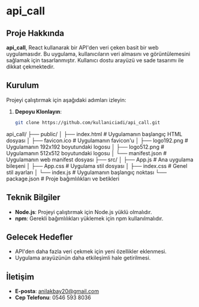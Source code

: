 # api_call

## Proje Hakkında
**api_call**, React kullanarak bir API'den veri çeken basit bir web uygulamasıdır. Bu uygulama, kullanıcıların veri almasını ve görüntülemesini sağlamak için tasarlanmıştır. Kullanıcı dostu arayüzü ve sade tasarımı ile dikkat çekmektedir.

## Kurulum
Projeyi çalıştırmak için aşağıdaki adımları izleyin:

1. **Depoyu Klonlayın**:
   ```bash
   git clone https://github.com/kullaniciadi/api_call.git

api_call/
├── public/
│   ├── index.html         # Uygulamanın başlangıç HTML dosyası
│   ├── favicon.ico        # Uygulamanın favicon'u
│   ├── logo192.png        # Uygulamanın 192x192 boyutundaki logosu
│   ├── logo512.png        # Uygulamanın 512x512 boyutundaki logosu
│   └── manifest.json      # Uygulamanın web manifest dosyası
├── src/
│   ├── App.js             # Ana uygulama bileşeni
│   ├── App.css            # Uygulama stil dosyası
│   ├── index.css          # Genel stil ayarları
│   └── index.js           # Uygulamanın başlangıç noktası
└── package.json           # Proje bağımlılıkları ve betikleri

## **Teknik Bilgiler**
- **Node.js**: Projeyi çalıştırmak için Node.js yüklü olmalıdır.
- **npm**: Gerekli bağımlılıkları yüklemek için npm kullanılmalıdır.

## **Gelecek Hedefler**
- API'den daha fazla veri çekmek için yeni özellikler eklenmesi.
- Uygulama arayüzünün daha etkileşimli hale getirilmesi.

## **İletişim**
- **E-posta**: [anilakbay20@gmail.com](mailto:anilakbay20@gmail.com)
- **Cep Telefonu**: 0546 593 8036

